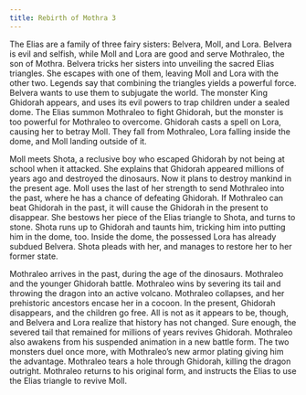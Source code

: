 ```yaml
---
title: Rebirth of Mothra 3
---
```


The Elias are a family of three fairy sisters: Belvera, Moll, and Lora. Belvera
is evil and selfish, while Moll and Lora are good and serve Mothraleo, the son
of Mothra. Belvera tricks her sisters into unveiling the sacred Elias triangles.
She escapes with one of them, leaving Moll and Lora with the other two. Legends
say that combining the triangles yields a powerful force. Belvera wants to use
them to subjugate the world. The monster King Ghidorah appears, and uses its
evil powers to trap children under a sealed dome. The Elias summon Mothraleo to
fight Ghidorah, but the monster is too powerful for Mothraleo to overcome.
Ghidorah casts a spell on Lora, causing her to betray Moll. They fall from
Mothraleo, Lora falling inside the dome, and Moll landing outside of it.

Moll meets Shota, a reclusive boy who escaped Ghidorah by not being at school
when it attacked. She explains that Ghidorah appeared millions of years ago and
destroyed the dinosaurs. Now it plans to destroy mankind in the present age.
Moll uses the last of her strength to send Mothraleo into the past, where he has
a chance of defeating Ghidorah. If Mothraleo can beat Ghidorah in the past, it
will cause the Ghidorah in the present to disappear. She bestows her piece of
the Elias triangle to Shota, and turns to stone. Shota runs up to Ghidorah and
taunts him, tricking him into putting him in the dome, too. Inside the dome, the
possessed Lora has already subdued Belvera. Shota pleads with her, and manages
to restore her to her former state.

Mothraleo arrives in the past, during the age of the dinosaurs. Mothraleo and
the younger Ghidorah battle. Mothraleo wins by severing its tail and throwing
the dragon into an active volcano. Mothraleo collapses, and her prehistoric
ancestors encase her in a cocoon. In the present, Ghidorah disappears, and the
children go free. All is not as it appears to be, though, and Belvera and Lora
realize that history has not changed. Sure enough, the severed tail that
remained for millions of years revives Ghidorah. Mothraleo also awakens from his
suspended animation in a new battle form. The two monsters duel once more, with
Mothraleo’s new armor plating giving him the advantage. Mothraleo tears a hole
through Ghidorah, killing the dragon outright. Mothraleo returns to his original
form, and instructs the Elias to use the Elias triangle to revive Moll.
